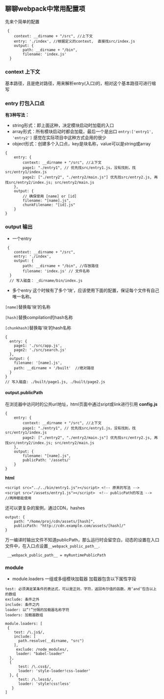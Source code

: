 ## 聊聊webpack中常用配置项
先来个简单的配置
```
 {
    context: __dirname + "/src", //上下文
    entry: './index', //根据定义的context,  直接找src/index.js
    output: {
        path: __dirname + "/bin", 
        filename: 'index.js'
  }
```
### context 上下文
基本路径，且是绝对路径，用来解析entry(入口)的，相对这个基本路径可进行缩写

### entry 打包入口点
**有3种写法：**
+ string形式：即上面这种，决定模块启动时加载的入口
+ array形式：所有模块启动时都会加载，最后一个是出口 `entry:['entry1', 'entry2']`
   感觉在实际项目中这种方式会用的很少
+ object形式：创建多个入口点，key是块名称，value可以是string或array
```
{
    entry: {
        context: __dirname + "/src", //上下文
        page1: "./entry1", // 优先找src/entry1.js，没有找到，找src/entry1/index.js
        page2: ["./entry2", "./entry2/main.js"] 优先找src/entry2.js, 再找src/entry2/index.js; src/entry2/main.js
    },
    output: {
        // 确保使用 [name] or [id]
        filename: "[name].js",
        chunkFilename: "[id].js"
    }
}
```
### output 输出
+ 一个entry
```
 {
    context: __dirname + "/src", 
    entry: './index', 
    output: {
        path: __dirname + "/bin", //存放路径 
        filename: 'index.js' // 文件名称
  }
  // 写入磁盘： _dirname/bin/index.js
```
+ 多个entry
这个时候有了多个‘块’，应该使用下面的配置，保证每个文件有自己唯一名称。

`[name]`替换每‘块’的名称

`[hash]`替换compilation的hash名称

`[chunkhash]`替换每‘块’的hash名称
```
{
  entry: {
    page1: './src/app.js',
    page2: './src/search.js'
  },
  output: {
    filename: '[name].js',
    path: __dirname + '/built'  //绝对路径
  }
}
// 写入磁盘: ./built/page1.js, ./built/page2.js
```
#### output.publicPath
在浏览器中访问时的公共url地址，html页面中通过sript或link进行引用
**config.js**
```
{
    entry: {
        context: __dirname + "/src", //上下文
        page1: "./entry1", // 优先找src/entry1.js，没有找到，找src/entry1/index.js
        page2: ["./entry2", "./entry2/main.js"] 优先找src/entry2.js, 再找src/entry2/index.js; src/entry2/main.js
    },
    output: {
        filename: "[name].js",
        publicPath: '/assets/'
    }
}
```
**html**
```
<script src="../../bin/entry1.js"></script> <!-- 原来的写法 -->  
<script src="/assets/entry1.js"></script>  <!-- publicPath的写法 -->
//两种都能使用
```
还可以更复杂的案例，通过CDN，hashes
```
output: {
    path: "/home/proj/cdn/assets/[hash]",
    publicPath: "http://cdn.example.com/assets/[hash]/"
}
```
万一编译时输出文件不知道publicPath，那么运行时会留空白，动态的设置在入口文件中，在入口点设置`__webpack_public_path__`.
```
 __webpack_public_path__ = myRuntimePublicPath
```
### module
+ module.loaders  一组或多组模块加载器
加载器包含以下属性字段
```
test: 必须满足某条件的表达式，可以是正则，字符，返回布尔值的函数，用‘and’包含以上的数组
exclude: 条件之外
include: 条件之内
loader: 以“!”分隔的加载器名称字符
loaders: 加载器数组

module.loaders: [
 {
    test: /\.js$/,
    include: [
      path.resolve(__dirname, "src")
    ],
     exclude: /node_modules/,
     loader: "babel-loader"
  },
  {
      test: /\.css$/,
      loader: 'style-loader!css-loader'
  }, {
      test: /\.less$/,
      loader: 'style!css!less'
   }
]
```



